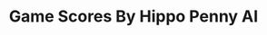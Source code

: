 ---
title: Game Scores By Hippo Penny AI
layout: scoredetail
permalink: /meta-score/west-of-loathing
header:
  teaser: /assets/images/west-of-loathing.jpg
  video:
    id: MG1QcGO_nTc
    provider: youtube
---